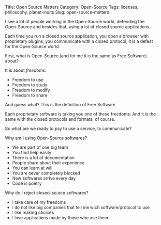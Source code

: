 Title: Open Source Matters
Category: Open-Source
Tags: licenses, philosophy, planet-inuits
Slug: open-source-matters

I see a lot of people working in the Open-Source world, defending the Open-Source and besides that, using a lot of closed source applications.

Each time you run a closed source application, you open a browser with proprietary plugins, you communicate with a closed protocol, it is a defeat for the Open-Source world.

First, what is Open-Source (and for me it is the same as Free Software) about?

It is about *freedoms*.

* Freedom to use
* Freedom to study
* Freedom to modify
* Freedom to share

And guess what? This is the definition of Free Software.

Each proprietary software is taking you one of these freedoms. And it is the same with the closed protocols and formats, of course.

So what are we ready to pay to use a service, to communicate?

Why am I using Open-Source softwares?

* We are part of one big team
* You find help easily
* There is a lot of documentation
* People share about their experience
* You can learn at will
* You are never completely blocked
* New softwares arrive every day
* Code is poetry

Why do I reject closed-source softwares?

* I take care of my freedoms
* I do not like big companies that tell me wich software/protocol to use
* I like making choices
* I love applications made by those who use them
